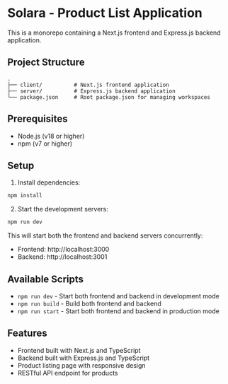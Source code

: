 # Solara - Product List Application

This is a monorepo containing a Next.js frontend and Express.js backend application.

## Project Structure

```
.
├── client/          # Next.js frontend application
├── server/          # Express.js backend application
└── package.json     # Root package.json for managing workspaces
```

## Prerequisites

- Node.js (v18 or higher)
- npm (v7 or higher)

## Setup

1. Install dependencies:
```bash
npm install
```

2. Start the development servers:
```bash
npm run dev
```

This will start both the frontend and backend servers concurrently:
- Frontend: http://localhost:3000
- Backend: http://localhost:3001

## Available Scripts

- `npm run dev` - Start both frontend and backend in development mode
- `npm run build` - Build both frontend and backend
- `npm run start` - Start both frontend and backend in production mode

## Features

- Frontend built with Next.js and TypeScript
- Backend built with Express.js and TypeScript
- Product listing page with responsive design
- RESTful API endpoint for products 